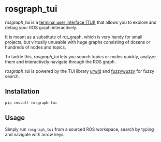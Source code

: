 # rosgraph_tui

*rosgraph_tui* is a [terminal user interface (TUI)](https://en.wikipedia.org/wiki/Text-based_user_interface) that 
allows you to explore and debug your ROS graph interactively.

It is meant as a substitute of [rqt_graph](https://wiki.ros.org/rqt_graph), 
which is very handy for small projects, but virtually unusable with huge graphs 
consisting of dozens or hundreds of nodes and topics.

To tackle this, *rosgraph_tui* lets you search topics or nodes quickly, analyze them 
and interactively navigate through the ROS graph.

*rosgraph_tui* is powered by the TUI library [urwid](https://github.com/urwid/urwid)
and [fuzzywuzzy](https://github.com/seatgeek/fuzzywuzzy) for fuzzy search.


## Installation

```bash
pip install rosgraph-tui
```

## Usage

Simply run `rosgraph_tui` from a sourced ROS workspace, search by typing and navigate with arrow keys.
